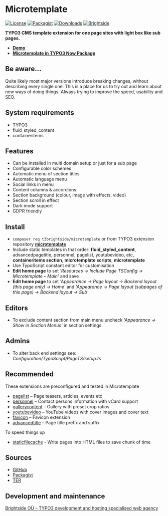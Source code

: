 # Microtemplate
[![License](https://poser.pugx.org/t3brightside/microtemplate/license)](LICENSE.txt)
[![Packagist](https://img.shields.io/packagist/v/t3brightside/microtemplate.svg?style=flat)](https://packagist.org/packages/t3brightside/microtemplate)
[![Downloads](https://poser.pugx.org/t3brightside/microtemplate/downloads)](https://packagist.org/packages/t3brightside/microtemplate)
[![Brightside](https://img.shields.io/badge/by-t3brightside.com-orange.svg?style=flat)](https://t3brightside.com)

**TYPO3 CMS template extension for one page sites with light box like sub pages.**

- **[Demo](https://microtemplate.t3brightside.com)**
- **[Microtemplate in TYPO3 Now Package](https://t3brightside.com/typo3-now)**

## Be aware...
Quite likely most major versions introduce breaking changes, without describing every single one.
This is a place for us to try out and learn about new ways of doing things. Always trying to improve the speed, usability and SEO.

## System requirements

- TYPO3
- fluid_styled_content
- containeritems

## Features
- Can be installed in multi domain setup or just for a sub page
- Configurable color schemes
- Automatic menu of section titles
- Automatic language menu
- Social links in menu
- Content columns & accordions
- Section background (colour, image with effects, video)
- Section scroll in effect
- Dark mode support
- GDPR friendly

## Install
- `composer req t3brightside/microtemplate` or from TYPO3 extension repository **[microtemplate](https://extensions.typo3.org/extension/microtemplate/)**
- Include static templates in that order: **fluid_styled_content**, advancedpagetitle, personnel, pagelist, youtubevideo, etc, **containeritems section**, **microtemplate scripts**, **microtemplate**
- Use TypoScript constant editor for customisation
- **Edit home page** to set _'Resources -> Include Page TSConfig -> Microtemplate – Main'_ and save
- **Edit home page** to set _'Appearance -> Page layout -> Backend layout  (this page only) -> Home'_ and _'Appearance -> Page layout (subpages of this page) -> Backend layout -> Sub'_

## Editors
- To exclude content section from main menu uncheck _'Appearance -> Show in Section Menus'_ in section settings.

## Admins
- To alter back end settings see: _Configuration/TypoScript/PageTS/setup.ts_

## Recommended
These extensions are preconfigured and tested in Microtemplate
- [pagelist](https://github.com/t3brightside/pagelist) – Page teasers, articles, events etc
- [personnel](https://github.com/t3brightside/personnel) – Contact persons information with vCard support
- [gallerycontent](https://github.com/t3brightside/gallerycontent) – Gallery with preset crop ratios
- [youtubevideo](https://github.com/t3brightside/youtubevideo) – YouTube videos with cover images and cover text
- [favicon](https://github.com/t3brightside/favicon) – Favicon extension
- [advancedtitle](https://github.com/t3brightside/advancedtitle) – Page title prefix and suffix

To speed things up
- [staticfilecache](https://github.com/lochmueller/staticfilecache) - Write pages into HTML files to save chunk of time
## Sources
- [GitHub](https://github.com/t3brightside/microtemplate)
- [Packagist](https://packagist.org/packages/t3brightside/microtemplate)
- [TER](https://extensions.typo3.org/extension/microtemplate/)

## Development and maintenance
[Brightside OÜ – TYPO3 development and hosting specialised web agency](https://t3brightside.com/)
